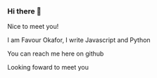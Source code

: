 ### Hi there 👋

Nice to meet you!

I am Favour Okafor, I write Javascript and Python

You can reach me here on github

Looking foward to meet you



